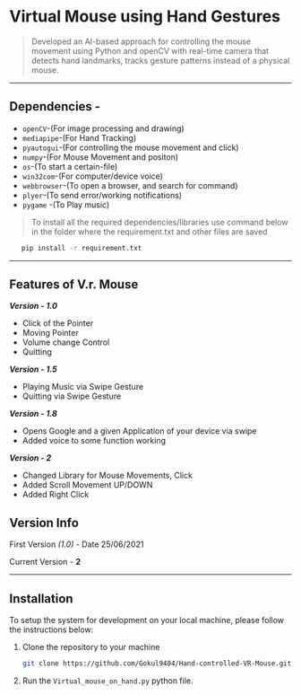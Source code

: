# Virtual Mouse using Hand Gestures

> Developed an AI-based approach for controlling the mouse movement using Python and openCV with real-time camera that detects hand landmarks, tracks gesture patterns instead of a physical mouse.

---

## Dependencies  -


* ```openCV```-(For image processing and drawing)
* ```mediapipe```-(For Hand Tracking)
* ```pyautogui```-(For controlling the mouse movement and click)
* ```numpy```-(For Mouse Movement and positon)
* ```os```-(To start a certain-file)
* ```win32com```-(For computer/device voice)
* ```webbrowser```-(To open a browser, and search for command)
* ```plyer```-(To send error/working notifications)
* ```pygame``` -(To Play music)

> To install all the required dependencies/libraries use command below in the folder where the requirement.txt and other files are saved 

```bash
   pip install -r requirement.txt
```

---

## Features of V.r. Mouse

***Version - 1.0***

* Click of the Pointer
* Moving Pointer
* Volume change Control
* Quitting

***Version - 1.5***

* Playing Music via Swipe Gesture
* Quitting via Swipe Gesture

***Version - 1.8***

* Opens Google and a given Application of your device via swipe
* Added voice to some function working

***Version - 2***

* Changed Library for Mouse Movements, Click
* Added Scroll Movement UP/DOWN
* Added Right Click

## Version Info

First Version *(1.0)* - Date 25/06/2021

Current Version - **2**

---

## Installation

To setup the system for development on your local machine, please follow the instructions below:

1. Clone the repository to your machine

   ```bash
   git clone https://github.com/Gokul9404/Hand-controlled-VR-Mouse.git
   ```

2. Run the ```Virtual_mouse_on_hand.py``` python file.